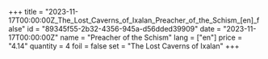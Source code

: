 +++
title = "2023-11-17T00:00:00Z_The_Lost_Caverns_of_Ixalan_Preacher_of_the_Schism_[en]_false"
id = "89345f55-2b32-4356-945a-d56dded39909"
date = "2023-11-17T00:00:00Z"
name = "Preacher of the Schism"
lang = ["en"]
price = "4.14"
quantity = 4
foil = false
set = "The Lost Caverns of Ixalan"
+++

